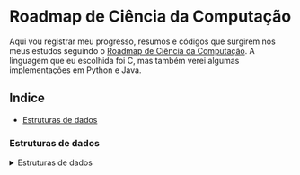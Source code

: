 # Roadmap de Ciência da Computação

Aqui vou registrar meu progresso, resumos e códigos que surgirem nos meus estudos seguindo o [Roadmap de Ciência da Computação](https://roadmap.sh/computer-science). A linguagem que eu escolhida foi C, mas também verei algumas implementações em Python e Java.

## Indice

- [Estruturas de dados](#estruturas-de-dados)

### Estruturas de dados

<details>
<summary>Estruturas de dados</summary>

### Checklist
  - [x] Vetores
  - [ ] Listas encadeadas
    - [ ] Listas simplesmente encadeadas
    - [ ] Listas duplamente encadeadas
  - [ ] Pilha
  - [ ] Fila
  - [ ] Hash table
  - [ ] Árvores
    - [ ] Árvore binária
    - [ ] Árvore binária de busca
    - [ ] Árvore binária completa
    - [ ] Árvore balanceada
    - [ ] Árvore não balanceada
</details>